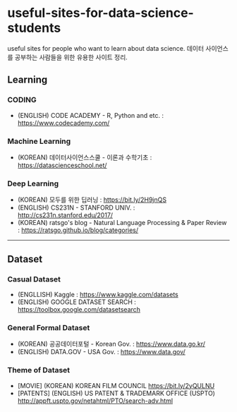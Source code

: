 # useful-sites-for-data-science-students
useful sites for people who want to learn about data science.
데이터 사이언스를 공부하는 사람들을 위한 유용한 사이트 정리.

## Learning

### CODING
* (ENGLISH) CODE ACADEMY - R, Python and etc. : https://www.codecademy.com/

### Machine Learning
* (KOREAN) 데이터사이언스스쿨 - 이론과 수학기초 : https://datascienceschool.net/

### Deep Learning
* (KOREAN) 모두를 위한 딥러닝 : https://bit.ly/2H9jnQS
* (ENGLISH) CS231N - STANFORD UNIV. : http://cs231n.stanford.edu/2017/
* (KOREAN) ratsgo's blog - Natural Language Processing & Paper Review : https://ratsgo.github.io/blog/categories/

-------------------------------------------------------

## Dataset

### Casual Dataset 
* (ENGLLISH) Kaggle : https://www.kaggle.com/datasets
* (ENGLISH) GOOGLE DATASET SEARCH : https://toolbox.google.com/datasetsearch

### General Formal Dataset
* (KOREAN) 공공데이터포털 - Korean Gov. :  https://www.data.go.kr/
* (ENGLISH) DATA.GOV - USA Gov. : https://www.data.gov/

### Theme of Dataset
* [MOVIE] (KOREAN) KOREAN FILM COUNCIL https://bit.ly/2yQULNU
* [PATENTS] (ENGLISH) US PATENT & TRADEMARK OFFICE (USPTO) http://appft.uspto.gov/netahtml/PTO/search-adv.html
